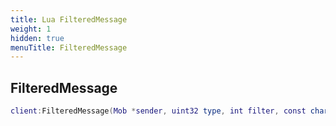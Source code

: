 ```yaml
---
title: Lua FilteredMessage
weight: 1
hidden: true
menuTitle: FilteredMessage
---
```

## FilteredMessage
```lua
client:FilteredMessage(Mob *sender, uint32 type, int filter, const char *message); -- void
```